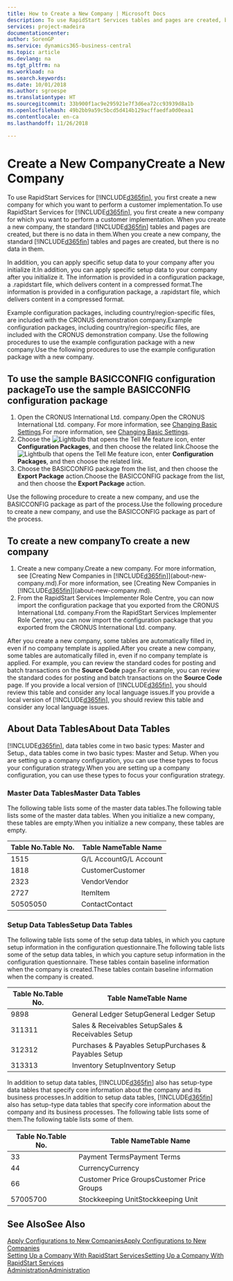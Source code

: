 ```yaml
---
title: How to Create a New Company | Microsoft Docs
description: To use RapidStart Services tables and pages are created, but there is no data in them.
services: project-madeira
documentationcenter: 
author: SorenGP
ms.service: dynamics365-business-central
ms.topic: article
ms.devlang: na
ms.tgt_pltfrm: na
ms.workload: na
ms.search.keywords: 
ms.date: 10/01/2018
ms.author: sgroespe
ms.translationtype: HT
ms.sourcegitcommit: 33b900f1ac9e295921e7f3d6ea72cc93939d8a1b
ms.openlocfilehash: 49b2bb9a59c5bcd5d414b129acffaedfa0d0eaa1
ms.contentlocale: en-ca
ms.lasthandoff: 11/26/2018

---
```

# <a name="create-a-new-company"></a><span data-ttu-id="60cea-103">Create a New Company</span><span class="sxs-lookup"><span data-stu-id="60cea-103">Create a New Company</span></span>
<span data-ttu-id="60cea-104">To use RapidStart Services for [!INCLUDE[d365fin](includes/d365fin_md.md)], you first create a new company for which you want to perform a customer implementation.</span><span class="sxs-lookup"><span data-stu-id="60cea-104">To use RapidStart Services for [!INCLUDE[d365fin](includes/d365fin_md.md)], you first create a new company for which you want to perform a customer implementation.</span></span> <span data-ttu-id="60cea-105">When you create a new company, the standard [!INCLUDE[d365fin](includes/d365fin_md.md)] tables and pages are created, but there is no data in them.</span><span class="sxs-lookup"><span data-stu-id="60cea-105">When you create a new company, the standard [!INCLUDE[d365fin](includes/d365fin_md.md)] tables and pages are created, but there is no data in them.</span></span>

<span data-ttu-id="60cea-106">In addition, you can apply specific setup data to your company after you initialize it.</span><span class="sxs-lookup"><span data-stu-id="60cea-106">In addition, you can apply specific setup data to your company after you initialize it.</span></span> <span data-ttu-id="60cea-107">The information is provided in a configuration package, a .rapidstart file, which delivers content in a compressed format.</span><span class="sxs-lookup"><span data-stu-id="60cea-107">The information is provided in a configuration package, a .rapidstart file, which delivers content in a compressed format.</span></span>  

<span data-ttu-id="60cea-108">Example configuration packages, including country/region-specific files, are included with the CRONUS demonstration company.</span><span class="sxs-lookup"><span data-stu-id="60cea-108">Example configuration packages, including country/region-specific files, are included with the CRONUS demonstration company.</span></span> <span data-ttu-id="60cea-109">Use the following procedures to use the example configuration package with a new company.</span><span class="sxs-lookup"><span data-stu-id="60cea-109">Use the following procedures to use the example configuration package with a new company.</span></span>  

## <a name="to-use-the-sample-basicconfig-configuration-package"></a><span data-ttu-id="60cea-110">To use the sample BASICCONFIG configuration package</span><span class="sxs-lookup"><span data-stu-id="60cea-110">To use the sample BASICCONFIG configuration package</span></span>  
1. <span data-ttu-id="60cea-111">Open the CRONUS International Ltd. company.</span><span class="sxs-lookup"><span data-stu-id="60cea-111">Open the CRONUS International Ltd. company.</span></span> <span data-ttu-id="60cea-112">For more information, see [Changing Basic Settings](ui-change-basic-settings.md).</span><span class="sxs-lookup"><span data-stu-id="60cea-112">For more information, see [Changing Basic Settings](ui-change-basic-settings.md).</span></span>
2. <span data-ttu-id="60cea-113">Choose the ![Lightbulb that opens the Tell Me feature](media/ui-search/search_small.png "Tell me what you want to do") icon, enter **Configuration Packages**, and then choose the related link.</span><span class="sxs-lookup"><span data-stu-id="60cea-113">Choose the ![Lightbulb that opens the Tell Me feature](media/ui-search/search_small.png "Tell me what you want to do") icon, enter **Configuration Packages**, and then choose the related link.</span></span>  
3. <span data-ttu-id="60cea-114">Choose the BASICCONFIG package from the list, and then choose the **Export Package** action.</span><span class="sxs-lookup"><span data-stu-id="60cea-114">Choose the BASICCONFIG package from the list, and then choose the **Export Package** action.</span></span>  

<span data-ttu-id="60cea-115">Use the following procedure to create a new company, and use the BASICCONFIG package as part of the process.</span><span class="sxs-lookup"><span data-stu-id="60cea-115">Use the following procedure to create a new company, and use the BASICCONFIG package as part of the process.</span></span>  

## <a name="to-create-a-new-company"></a><span data-ttu-id="60cea-116">To create a new company</span><span class="sxs-lookup"><span data-stu-id="60cea-116">To create a new company</span></span>  
1. <span data-ttu-id="60cea-117">Create a new company.</span><span class="sxs-lookup"><span data-stu-id="60cea-117">Create a new company.</span></span> <span data-ttu-id="60cea-118">For more information, see [Creating New Companies in [!INCLUDE[d365fin](includes/d365fin_md.md)]](about-new-company.md).</span><span class="sxs-lookup"><span data-stu-id="60cea-118">For more information, see [Creating New Companies in [!INCLUDE[d365fin](includes/d365fin_md.md)]](about-new-company.md).</span></span>
2. <span data-ttu-id="60cea-119">From the RapidStart Services Implementer Role Centre, you can now import the configuration package that you exported from the CRONUS International Ltd. company.</span><span class="sxs-lookup"><span data-stu-id="60cea-119">From the RapidStart Services Implementer Role Center, you can now import the configuration package that you exported from the CRONUS International Ltd. company.</span></span>

<span data-ttu-id="60cea-120">After you create a new company, some tables are automatically filled in, even if no company template is applied.</span><span class="sxs-lookup"><span data-stu-id="60cea-120">After you create a new company, some tables are automatically filled in, even if no company template is applied.</span></span> <span data-ttu-id="60cea-121">For example, you can review the standard codes for posting and batch transactions on the **Source Code** page.</span><span class="sxs-lookup"><span data-stu-id="60cea-121">For example, you can review the standard codes for posting and batch transactions on the **Source Code** page.</span></span> <span data-ttu-id="60cea-122">If you provide a local version of [!INCLUDE[d365fin](includes/d365fin_md.md)], you should review this table and consider any local language issues.</span><span class="sxs-lookup"><span data-stu-id="60cea-122">If you provide a local version of [!INCLUDE[d365fin](includes/d365fin_md.md)], you should review this table and consider any local language issues.</span></span>

## <a name="about-data-tables"></a><span data-ttu-id="60cea-123">About Data Tables</span><span class="sxs-lookup"><span data-stu-id="60cea-123">About Data Tables</span></span>
[!INCLUDE[d365fin](includes/d365fin_md.md)]<span data-ttu-id="60cea-124">, data tables come in two basic types: Master and Setup.</span><span class="sxs-lookup"><span data-stu-id="60cea-124">, data tables come in two basic types: Master and Setup.</span></span> <span data-ttu-id="60cea-125">When you are setting up a company configuration, you can use these types to focus your configuration strategy.</span><span class="sxs-lookup"><span data-stu-id="60cea-125">When you are setting up a company configuration, you can use these types to focus your configuration strategy.</span></span>  

### <a name="master-data-tables"></a><span data-ttu-id="60cea-126">Master Data Tables</span><span class="sxs-lookup"><span data-stu-id="60cea-126">Master Data Tables</span></span>  
<span data-ttu-id="60cea-127">The following table lists some of the master data tables.</span><span class="sxs-lookup"><span data-stu-id="60cea-127">The following table lists some of the master data tables.</span></span> <span data-ttu-id="60cea-128">When you initialize a new company, these tables are empty.</span><span class="sxs-lookup"><span data-stu-id="60cea-128">When you initialize a new company, these tables are empty.</span></span>  

|<span data-ttu-id="60cea-129">Table No.</span><span class="sxs-lookup"><span data-stu-id="60cea-129">Table No.</span></span>|<span data-ttu-id="60cea-130">Table Name</span><span class="sxs-lookup"><span data-stu-id="60cea-130">Table Name</span></span>|  
|-------------------|--------------------|  
|<span data-ttu-id="60cea-131">15</span><span class="sxs-lookup"><span data-stu-id="60cea-131">15</span></span>|<span data-ttu-id="60cea-132">G/L Account</span><span class="sxs-lookup"><span data-stu-id="60cea-132">G/L Account</span></span>|  
|<span data-ttu-id="60cea-133">18</span><span class="sxs-lookup"><span data-stu-id="60cea-133">18</span></span>|<span data-ttu-id="60cea-134">Customer</span><span class="sxs-lookup"><span data-stu-id="60cea-134">Customer</span></span>|  
|<span data-ttu-id="60cea-135">23</span><span class="sxs-lookup"><span data-stu-id="60cea-135">23</span></span>|<span data-ttu-id="60cea-136">Vendor</span><span class="sxs-lookup"><span data-stu-id="60cea-136">Vendor</span></span>|  
|<span data-ttu-id="60cea-137">27</span><span class="sxs-lookup"><span data-stu-id="60cea-137">27</span></span>|<span data-ttu-id="60cea-138">Item</span><span class="sxs-lookup"><span data-stu-id="60cea-138">Item</span></span>|  
|<span data-ttu-id="60cea-139">5050</span><span class="sxs-lookup"><span data-stu-id="60cea-139">5050</span></span>|<span data-ttu-id="60cea-140">Contact</span><span class="sxs-lookup"><span data-stu-id="60cea-140">Contact</span></span>|  

### <a name="setup-data-tables"></a><span data-ttu-id="60cea-141">Setup Data Tables</span><span class="sxs-lookup"><span data-stu-id="60cea-141">Setup Data Tables</span></span>  
<span data-ttu-id="60cea-142">The following table lists some of the setup data tables, in which you capture setup information in the configuration questionnaire.</span><span class="sxs-lookup"><span data-stu-id="60cea-142">The following table lists some of the setup data tables, in which you capture setup information in the configuration questionnaire.</span></span> <span data-ttu-id="60cea-143">These tables contain baseline information when the company is created.</span><span class="sxs-lookup"><span data-stu-id="60cea-143">These tables contain baseline information when the company is created.</span></span>  

|<span data-ttu-id="60cea-144">Table No.</span><span class="sxs-lookup"><span data-stu-id="60cea-144">Table No.</span></span>|<span data-ttu-id="60cea-145">Table Name</span><span class="sxs-lookup"><span data-stu-id="60cea-145">Table Name</span></span>|  
|-------------------|--------------------|  
|<span data-ttu-id="60cea-146">98</span><span class="sxs-lookup"><span data-stu-id="60cea-146">98</span></span>|<span data-ttu-id="60cea-147">General Ledger Setup</span><span class="sxs-lookup"><span data-stu-id="60cea-147">General Ledger Setup</span></span>|  
|<span data-ttu-id="60cea-148">311</span><span class="sxs-lookup"><span data-stu-id="60cea-148">311</span></span>|<span data-ttu-id="60cea-149">Sales & Receivables Setup</span><span class="sxs-lookup"><span data-stu-id="60cea-149">Sales & Receivables Setup</span></span>|  
|<span data-ttu-id="60cea-150">312</span><span class="sxs-lookup"><span data-stu-id="60cea-150">312</span></span>|<span data-ttu-id="60cea-151">Purchases & Payables Setup</span><span class="sxs-lookup"><span data-stu-id="60cea-151">Purchases & Payables Setup</span></span>|  
|<span data-ttu-id="60cea-152">313</span><span class="sxs-lookup"><span data-stu-id="60cea-152">313</span></span>|<span data-ttu-id="60cea-153">Inventory Setup</span><span class="sxs-lookup"><span data-stu-id="60cea-153">Inventory Setup</span></span>|  

<span data-ttu-id="60cea-154">In addition to setup data tables, [!INCLUDE[d365fin](includes/d365fin_md.md)] also has setup-type data tables that specify core information about the company and its business processes.</span><span class="sxs-lookup"><span data-stu-id="60cea-154">In addition to setup data tables, [!INCLUDE[d365fin](includes/d365fin_md.md)] also has setup-type data tables that specify core information about the company and its business processes.</span></span> <span data-ttu-id="60cea-155">The following table lists some of them.</span><span class="sxs-lookup"><span data-stu-id="60cea-155">The following table lists some of them.</span></span>  

|<span data-ttu-id="60cea-156">Table No.</span><span class="sxs-lookup"><span data-stu-id="60cea-156">Table No.</span></span>|<span data-ttu-id="60cea-157">Table Name</span><span class="sxs-lookup"><span data-stu-id="60cea-157">Table Name</span></span>|  
|-------------------|--------------------|  
|<span data-ttu-id="60cea-158">3</span><span class="sxs-lookup"><span data-stu-id="60cea-158">3</span></span>|<span data-ttu-id="60cea-159">Payment Terms</span><span class="sxs-lookup"><span data-stu-id="60cea-159">Payment Terms</span></span>|  
|<span data-ttu-id="60cea-160">4</span><span class="sxs-lookup"><span data-stu-id="60cea-160">4</span></span>|<span data-ttu-id="60cea-161">Currency</span><span class="sxs-lookup"><span data-stu-id="60cea-161">Currency</span></span>|  
|<span data-ttu-id="60cea-162">6</span><span class="sxs-lookup"><span data-stu-id="60cea-162">6</span></span>|<span data-ttu-id="60cea-163">Customer Price Groups</span><span class="sxs-lookup"><span data-stu-id="60cea-163">Customer Price Groups</span></span>|  
|<span data-ttu-id="60cea-164">5700</span><span class="sxs-lookup"><span data-stu-id="60cea-164">5700</span></span>|<span data-ttu-id="60cea-165">Stockkeeping Unit</span><span class="sxs-lookup"><span data-stu-id="60cea-165">Stockkeeping Unit</span></span>|

  

## <a name="see-also"></a><span data-ttu-id="60cea-166">See Also</span><span class="sxs-lookup"><span data-stu-id="60cea-166">See Also</span></span>  
[<span data-ttu-id="60cea-167">Apply Configurations to New Companies</span><span class="sxs-lookup"><span data-stu-id="60cea-167">Apply Configurations to New Companies</span></span>](admin-apply-configuration-to-new-companies.md)  
[<span data-ttu-id="60cea-168">Setting Up a Company With RapidStart Services</span><span class="sxs-lookup"><span data-stu-id="60cea-168">Setting Up a Company With RapidStart Services</span></span>](admin-set-up-a-company-with-rapidstart.md)  
[<span data-ttu-id="60cea-169">Administration</span><span class="sxs-lookup"><span data-stu-id="60cea-169">Administration</span></span>](admin-setup-and-administration.md)

